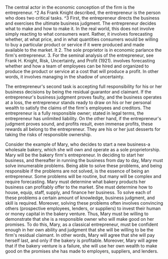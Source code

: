 
The central actor in the economic conception of the firm is the entrepreneur. ^2 As Frank Knight described, the entrepreneur is the person who does two critical tasks. ^3 First, the entrepreneur directs the business and exercises the ultimate business judgment. The entrepreneur decides what to make and how to make it. In the real world, this does not involve simply reacting to what consumers want. Rather, it involves forecasting whether, at what price, and in what quantities consumers would be willing to buy a particular product or service if it were produced and made available to the market. It 2. The sole proprietor is in economic parlance the firm's entrepreneur.
3. For the seminal analysis of the entrepreneur, see Frank H. Knight, Risk, Uncertainty, and Profit (1921).
involves forecasting whether and how a team of employees can be hired and organized to produce the product or service at a cost that will produce a profit. In other words, it involves managing in the shadow of uncertainty.

The entrepreneur's second task is accepting full responsibility for his or her business decisions by being the residual guarantor and claimant. If the entrepreneur's business judgment proves faulty, and the business operates at a loss, the entrepreneur stands ready to draw on his or her personal wealth to satisfy the claims of the firm's employees and creditors. The entrepreneur is a fully responsible owner; stated in legal terms, the entrepreneur has unlimited liability. On the other hand, if the entrepreneur's judgment proves sound, and profits result, even immense profits, these rewards all belong to the entrepreneur. They are his or her just desserts for taking the risks of responsible ownership.

Consider the example of Mary, who decides to start a new business-a wholesale bakery, which she will own and operate as a sole proprietorship. Mary will be the bakery firm's entrepreneur. In deciding to start her business, and thereafter in running the business from day to day, Mary must solve innumerable problems. Being able to solve these problems, and being responsible if the problems are not solved, is the essence of being an entrepreneur. Some problems will be routine, but many will be complex and require forecasting. Mary must determine what bakery products her business can profitably offer to the market. She must determine how to house, equip, staff, supply, and finance her business. To solve each of these problems a certain amount of knowledge, business judgment, and skill is required. Moreover, solving these problems often involves convincing others (prospective employees, lenders, or suppliers) to invest their human or money capital in the bakery venture. Thus, Mary must be willing to demonstrate that she is a responsible owner who will make good on her promises. To do this, Mary, as a classical entrepreneur, must be confident enough in her own ability and judgment that she will be willing to be the firm's residual claimant. In other words, Mary will agree that she will pay herself last, and only if the bakery is profitable. Moreover, Mary will agree that if the bakery venture is a failure, she will use her own wealth to make good on the promises she has made to employers, suppliers, and lenders.


[^0]: 1. The modifier "classical" has two connotations. First, the owner-managed firm dominated the economic landscape at the outset of the industrial revolution - the heyday, or "classical" period, of capitalism. Second, the owner-managed firm represents the purest, or most classical, form of economic organization because it avoids the problems of misaligned incentives that arise when authority and responsibility are divided between and among multiple owners, a problem that you will observe in different forms throughout your study of corporations and other business associations.